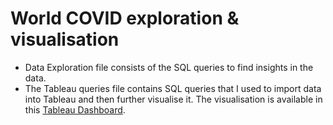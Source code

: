 # World COVID exploration & visualisation
* Data Exploration file consists of the SQL queries to find insights in the data.
* The Tableau queries file contains SQL queries that I used to import data into Tableau and then further visualise it. The visualisation is available in this [Tableau Dashboard](https://public.tableau.com/views/WorldwideCOVID_16516369248040/Dashboard1?:language=en-US&:display_count=n&:origin=viz_share_link).
